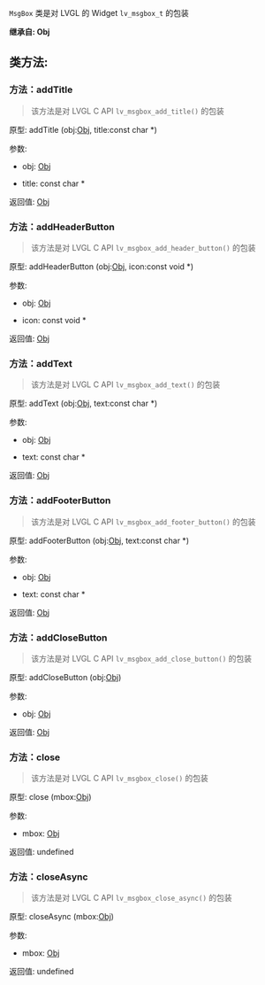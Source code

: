 `MsgBox` 类是对 LVGL 的 Widget `lv_msgbox_t` 的包装

**继承自: Obj**

## 类方法:



### 方法：addTitle

> 该方法是对 LVGL C API `lv_msgbox_add_title()` 的包装

原型: addTitle (obj:[Obj](../Obj), title:const char *)

参数:

* obj: [Obj](../Obj)

* title: const char *

返回值:
[Obj](../Obj)



### 方法：addHeaderButton

> 该方法是对 LVGL C API `lv_msgbox_add_header_button()` 的包装

原型: addHeaderButton (obj:[Obj](../Obj), icon:const void *)

参数:

* obj: [Obj](../Obj)

* icon: const void *

返回值:
[Obj](../Obj)



### 方法：addText

> 该方法是对 LVGL C API `lv_msgbox_add_text()` 的包装

原型: addText (obj:[Obj](../Obj), text:const char *)

参数:

* obj: [Obj](../Obj)

* text: const char *

返回值:
[Obj](../Obj)



### 方法：addFooterButton

> 该方法是对 LVGL C API `lv_msgbox_add_footer_button()` 的包装

原型: addFooterButton (obj:[Obj](../Obj), text:const char *)

参数:

* obj: [Obj](../Obj)

* text: const char *

返回值:
[Obj](../Obj)



### 方法：addCloseButton

> 该方法是对 LVGL C API `lv_msgbox_add_close_button()` 的包装

原型: addCloseButton (obj:[Obj](../Obj))

参数:

* obj: [Obj](../Obj)

返回值:
[Obj](../Obj)



### 方法：close

> 该方法是对 LVGL C API `lv_msgbox_close()` 的包装

原型: close (mbox:[Obj](../Obj))

参数:

* mbox: [Obj](../Obj)

返回值:
undefined



### 方法：closeAsync

> 该方法是对 LVGL C API `lv_msgbox_close_async()` 的包装

原型: closeAsync (mbox:[Obj](../Obj))

参数:

* mbox: [Obj](../Obj)

返回值:
undefined


